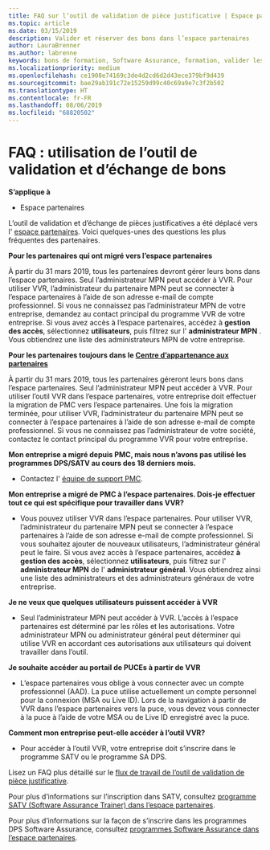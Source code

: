 ```yaml
---
title: FAQ sur l’outil de validation de pièce justificative | Espace partenaires
ms.topic: article
ms.date: 03/15/2019
description: Valider et réserver des bons dans l’espace partenaires
author: LauraBrenner
ms.author: labrenne
keywords: bons de formation, Software Assurance, formation, valider les chèques-cadeaux, réserver un cadeau
ms.localizationpriority: medium
ms.openlocfilehash: ce1908e74169c3de4d2cd6d2d43ece379bf9d439
ms.sourcegitcommit: bae29ab191c72e15259d99c40c69a9e7c3f2b502
ms.translationtype: HT
ms.contentlocale: fr-FR
ms.lasthandoff: 08/06/2019
ms.locfileid: "68820502"
---
```

# <a name="faq-using-the-voucher-validation-and-redemption-tool"></a>FAQ : utilisation de l’outil de validation et d’échange de bons 

**S’applique à**

- Espace partenaires

L’outil de validation et d’échange de pièces justificatives a été déplacé vers l' [espace partenaires](https://partner.microsoft.com/pcv/dashboard/overview). Voici quelques-unes des questions les plus fréquentes des partenaires. 

**Pour les partenaires qui ont migré vers l’espace partenaires**

 À partir du 31 mars 2019, tous les partenaires devront gérer leurs bons dans l’espace partenaires. Seul l’administrateur MPN peut accéder à VVR. Pour utiliser VVR, l’administrateur du partenaire MPN peut se connecter à l’espace partenaires à l’aide de son adresse e-mail de compte professionnel. Si vous ne connaissez pas l’administrateur MPN de votre entreprise, demandez au contact principal du programme VVR de votre entreprise.  Si vous avez accès à l’espace partenaires, accédez à **gestion des accès**, sélectionnez **utilisateurs**, puis filtrez sur l' **administrateur MPN** . Vous obtiendrez une liste des administrateurs MPN de votre entreprise.  

**Pour les partenaires toujours dans le [Centre d’appartenance aux partenaires](https://partner.microsoft.com/)**

À partir du 31 mars 2019, tous les partenaires géreront leurs bons dans l’espace partenaires. Seul l’administrateur MPN peut accéder à VVR. Pour utiliser l’outil VVR dans l’espace partenaires, votre entreprise doit effectuer la migration de PMC vers l’espace partenaires. Une fois la migration terminée, pour utiliser VVR, l’administrateur du partenaire MPN peut se connecter à l’espace partenaires à l’aide de son adresse e-mail de compte professionnel. Si vous ne connaissez pas l’administrateur de votre société, contactez le contact principal du programme VVR pour votre entreprise.  


**Mon entreprise a migré depuis PMC, mais nous n’avons pas utilisé les programmes DPS/SATV au cours des 18 derniers mois.**

- Contactez l' [équipe de support PMC](mailto:proghelp@microsoft.com). 


**Mon entreprise a migré de PMC à l’espace partenaires. Dois-je effectuer tout ce qui est spécifique pour travailler dans VVR?** 

- Vous pouvez utiliser VVR dans l’espace partenaires.  Pour utiliser VVR, l’administrateur du partenaire MPN peut se connecter à l’espace partenaires à l’aide de son adresse e-mail de compte professionnel. Si vous souhaitez ajouter de nouveaux utilisateurs, l’administrateur général peut le faire. Si vous avez accès à l’espace partenaires, accédez **à gestion des accès**, sélectionnez **utilisateurs**, puis filtrez sur l' **administrateur MPN** de l' **administrateur général**. Vous obtiendrez ainsi une liste des administrateurs et des administrateurs généraux de votre entreprise.  

**Je ne veux que quelques utilisateurs puissent accéder à VVR**

- Seul l’administrateur MPN peut accéder à VVR. L’accès à l’espace partenaires est déterminé par les rôles et les autorisations. Votre administrateur MPN ou administrateur général peut déterminer qui utilise VVR en accordant ces autorisations aux utilisateurs qui doivent travailler dans l’outil.

**Je souhaite accéder au portail de PUCEs à partir de VVR**

- L’espace partenaires vous oblige à vous connecter avec un compte professionnel (AAD).  La puce utilise actuellement un compte personnel pour la connexion (MSA ou Live ID).  Lors de la navigation à partir de VVR dans l’espace partenaires vers la puce, vous devez vous connecter à la puce à l’aide de votre MSA ou de Live ID enregistré avec la puce.

**Comment mon entreprise peut-elle accéder à l’outil VVR?**

- Pour accéder à l’outil VVR, votre entreprise doit s’inscrire dans le programme SATV ou le programme SA DPS.

Lisez un FAQ plus détaillé sur le [flux de travail de l’outil de validation de pièce justificative](https://query.prod.cms.rt.microsoft.com/cms/api/am/binary/RE3kz5o).

Pour plus d’informations sur l’inscription dans SATV, consultez [programme SATV (Software Assurance Trainer) dans l’espace partenaires](software-assurance-satv.md).

Pour plus d’informations sur la façon de s’inscrire dans les programmes DPS Software Assurance, consultez [programmes Software Assurance dans l’espace partenaires](software-assurance-dps.md).
